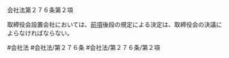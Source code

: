 会社法第２７６条第２項

取締役会設置会社においては、[前項](会社法＿＿＿＿第２７６条第１項)後段の規定による決定は、取締役会の決議によらなければならない。

#会社法
#会社法/第２７６条
#会社法/第２７６条/第２項
